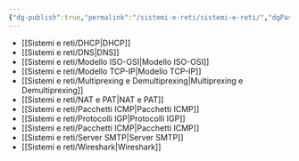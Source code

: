 ```yaml
---
{"dg-publish":true,"permalink":"/sistemi-e-reti/sistemi-e-reti/","dgPassFrontmatter":true,"created":"2024-12-31T14:06:29.171+01:00","updated":"2024-12-31T14:24:36.264+01:00"}
---
```


- [[Sistemi e reti/DHCP\|DHCP]]
- [[Sistemi e reti/DNS\|DNS]]
- [[Sistemi e reti/Modello ISO-OSI\|Modello ISO-OSI]]
- [[Sistemi e reti/Modello TCP-IP\|Modello TCP-IP]]
- [[Sistemi e reti/Multiprexing e Demultiprexing\|Multiprexing e Demultiprexing]]
- [[Sistemi e reti/NAT e PAT\|NAT e PAT]]
- [[Sistemi e reti/Pacchetti ICMP\|Pacchetti ICMP]]
- [[Sistemi e reti/Protocolli IGP\|Protocolli IGP]]
- [[Sistemi e reti/Pacchetti ICMP\|Pacchetti ICMP]]
- [[Sistemi e reti/Server SMTP\|Server SMTP]]
- [[Sistemi e reti/Wireshark\|Wireshark]]